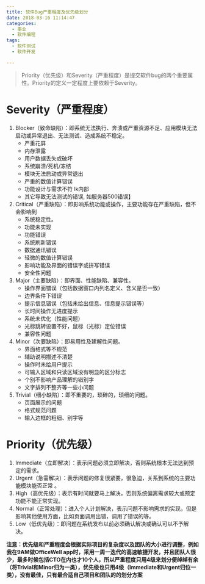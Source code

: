 ```yaml
---
title: 软件Bug严重程度及优先级划分
date: 2018-03-16 11:14:47
categories:
  - 事业
  - 软件编程
tags:
  - 软件测试
  - 软件开发

---
```


> Priority（优先级）和Severity（严重程度）是提交软件bug的两个重要属性。Priority的定义一定程度上要依赖于Severity。

<!-- more -->

# Severity（严重程度）

1. Blocker（致命缺陷）：即系统无法执行、奔溃或严重资源不足、应用模块无法启动或异常退出、无法测试、造成系统不稳定。
    * 严重花屏
    * 内存泄露
    * 用户数据丢失或破坏
    * 系统崩溃/死机/冻结
    * 模块无法启动或异常退出
    * 严重的数值计算错误
    * 功能设计与需求不符 lk内部
    * 其它导致无法测试的错误, 如服务器500错误】
2. Critical（严重缺陷）：即影响系统功能或操作，主要功能存在严重缺陷，但不会影响到
    * 系统稳定性。
    * 功能未实现
    * 功能错误
    * 系统刷新错误
    * 数据通讯错误
    * 轻微的数值计算错误
    * 影响功能及界面的错误字或拼写错误
    * 安全性问题
3. Major（主要缺陷）：即界面、性能缺陷、兼容性。
    * 操作界面错误（包括数据窗口内列名定义、含义是否一致）
    * 边界条件下错误
    * 提示信息错误（包括未给出信息、信息提示错误等）
    * 长时间操作无进度提示
    * 系统未优化（性能问题）
    * 光标跳转设置不好，鼠标（光标）定位错误
    * 兼容性问题
4. Minor（次要缺陷）：即易用性及建解性问题。
    * 界面格式等不规范
    * 辅助说明描述不清楚
    * 操作时未给用户提示
    * 可输入区域和只读区域没有明显的区分标志
    * 个别不影响产品理解的错别字
    * 文字排列不整齐等一些小问题
5. Trivial（细小缺陷）：即不重要的，琐碎的，琐细的问题。
    * 页面展示的问题
    * 格式规范问题
    * 输入边框的粗细、别字等

# Priority（优先级）

1. Immediate（立即解决）：表示问题必须立即解决，否则系统根本无法达到预定的需求。
2. Urgent（急需解决）：表示问题的修复很紧要，很急迫，关系到系统的主要功能模块能否正常 。
3. High（高优先级）：表示有时间就要马上解决，否则系统偏离需求较大或预定功能不能正常实现。
4. Normal（正常处理）：进入个人计划解决，表示问题不影响需求的实现，但是影响其他使用方面，比如页面调用出错，调用了错误的等。
5. Low（低优先级）：即问题在系统发布以前必须确认解决或确认可以不予解决。

**注意：优先级和严重程度会根据实际项目的复杂度以及团队的大小进行调整，例如我在9AM做OfficeWell app时，采用一周一迭代的高速敏捷开发，并且团队人很少，最多时候包括CTO在内也才10个人，所以严重程度只用4级来划分便绰绰有余（将Trivial和Minor归为一类），优先级也只用4级（Immediate和Urgent归位一类），没有最佳，只有最合适自己项目和团队的的划分方案**

